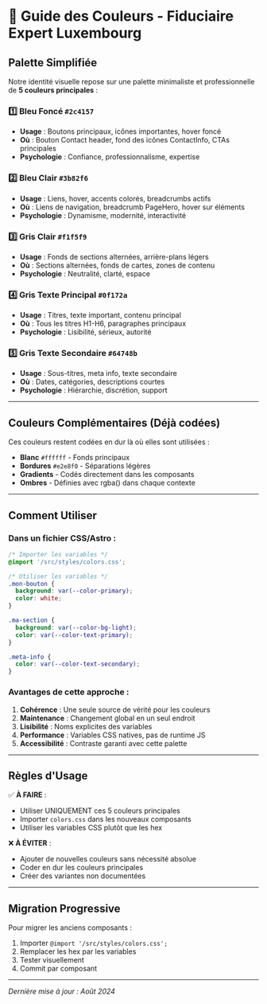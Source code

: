 # 🎨 Guide des Couleurs - Fiduciaire Expert Luxembourg

## Palette Simplifiée

Notre identité visuelle repose sur une palette minimaliste et professionnelle de **5 couleurs principales** :

### 1️⃣ **Bleu Foncé** `#2c4157`
- **Usage** : Boutons principaux, icônes importantes, hover foncé
- **Où** : Bouton Contact header, fond des icônes ContactInfo, CTAs principales
- **Psychologie** : Confiance, professionnalisme, expertise

### 2️⃣ **Bleu Clair** `#3b82f6`
- **Usage** : Liens, hover, accents colorés, breadcrumbs actifs
- **Où** : Liens de navigation, breadcrumb PageHero, hover sur éléments
- **Psychologie** : Dynamisme, modernité, interactivité

### 3️⃣ **Gris Clair** `#f1f5f9`
- **Usage** : Fonds de sections alternées, arrière-plans légers
- **Où** : Sections alternées, fonds de cartes, zones de contenu
- **Psychologie** : Neutralité, clarté, espace

### 4️⃣ **Gris Texte Principal** `#0f172a`
- **Usage** : Titres, texte important, contenu principal
- **Où** : Tous les titres H1-H6, paragraphes principaux
- **Psychologie** : Lisibilité, sérieux, autorité

### 5️⃣ **Gris Texte Secondaire** `#64748b`
- **Usage** : Sous-titres, meta info, texte secondaire
- **Où** : Dates, catégories, descriptions courtes
- **Psychologie** : Hiérarchie, discrétion, support

---

## Couleurs Complémentaires (Déjà codées)

Ces couleurs restent codées en dur là où elles sont utilisées :

- **Blanc** `#ffffff` - Fonds principaux
- **Bordures** `#e2e8f0` - Séparations légères
- **Gradients** - Codés directement dans les composants
- **Ombres** - Définies avec rgba() dans chaque contexte

---

## Comment Utiliser

### Dans un fichier CSS/Astro :

```css
/* Importer les variables */
@import '/src/styles/colors.css';

/* Utiliser les variables */
.mon-bouton {
  background: var(--color-primary);
  color: white;
}

.ma-section {
  background: var(--color-bg-light);
  color: var(--color-text-primary);
}

.meta-info {
  color: var(--color-text-secondary);
}
```

### Avantages de cette approche :

1. **Cohérence** : Une seule source de vérité pour les couleurs
2. **Maintenance** : Changement global en un seul endroit
3. **Lisibilité** : Noms explicites des variables
4. **Performance** : Variables CSS natives, pas de runtime JS
5. **Accessibilité** : Contraste garanti avec cette palette

---

## Règles d'Usage

✅ **À FAIRE** :
- Utiliser UNIQUEMENT ces 5 couleurs principales
- Importer `colors.css` dans les nouveaux composants
- Utiliser les variables CSS plutôt que les hex

❌ **À ÉVITER** :
- Ajouter de nouvelles couleurs sans nécessité absolue
- Coder en dur les couleurs principales
- Créer des variantes non documentées

---

## Migration Progressive

Pour migrer les anciens composants :
1. Importer `@import '/src/styles/colors.css';`
2. Remplacer les hex par les variables
3. Tester visuellement
4. Commit par composant

---

*Dernière mise à jour : Août 2024*